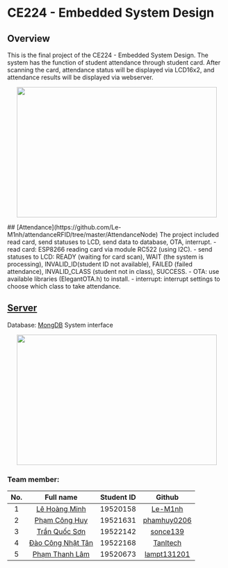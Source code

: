 # CE224 - Embedded System Design
## Overview
This is the final project of the CE224 - Embedded System Design. 
The system has the function of student attendance through student card. After scanning the card, attendance status will be displayed via LCD16x2, and attendance results will be displayed via webserver.
<p align="center">
  <img width="460" height="300" src="https://scontent.xx.fbcdn.net/v/t1.15752-9/s320x320/263279186_170641265246242_8812481336949471079_n.png?_nc_cat=110&ccb=1-5&_nc_sid=aee45a&_nc_ohc=WkogxehIJsoAX-2LyIi&_nc_ad=z-m&_nc_cid=0&_nc_ht=scontent.xx&oh=ccb09fe6331b17ec34e2acecdda9506a&oe=61D55905">
</p>
## [Attendance](https://github.com/Le-M1nh/attendanceRFID/tree/master/AttendanceNode)
The project included read card, send statuses to LCD, send data to database, OTA, interrupt. 
- read card: ESP8266 reading card via module RC522 (using I2C).
- send statuses to LCD: READY (waiting for card scan), WAIT (the system is processing), INVALID_ID(student ID not available), FAILED (failed attendance), INVALID_CLASS (student not in class), SUCCESS.
- OTA: use available libraries (ElegantOTA.h) to install.
- interrupt: interrupt settings to choose which class to take attendance.

## [Server](https://github.com/Le-M1nh/attendanceRFID/tree/master/Server)
Database: [MongDB](https://www.mongodb.com/)
System interface

<p align="center">
  <img width="460" height="300" src="https://scontent.xx.fbcdn.net/v/t1.15752-9/p206x206/263544619_954314278509847_4674632640142437778_n.png?_nc_cat=110&ccb=1-5&_nc_sid=aee45a&_nc_ohc=c3ks_Ek4CTEAX-pZVRT&_nc_ad=z-m&_nc_cid=0&_nc_ht=scontent.xx&oh=31f85938b5b395c11a4741a39735f82f&oe=61D6516B">
</p>

### Team member:
|No.| Full name             |Student ID     |Github|
|:-:|:---------------------:|:---------:|:--------:|
| 1	|[Lê Hoàng Minh](mailto:19520158@gm.uit.edu.vn)| 19520158	|[Le-M1nh](https://github.com/Le-M1nh)|
| 2	|[Phạm Công Huy](mailto:19521631@gm.uit.edu.vn)| 19521631	  |[phamhuy0206](https://github.com/phamhuy0206)|
| 3	|[Trần Quốc Sơn](mailto:19522142@gm.uit.edu.vn)| 19522142	  |[sonce139](https://github.com/sonce139)|
| 4	|[Đào Công Nhật Tân](mailto:195221687@gm.uit.edu.vn)| 19522168	  |[TanItech](https://github.com/TanItech)|
| 5	|[Phạm Thanh Lâm](mailto:19520673@gm.uit.edu.vn)| 19520673	  |[lampt131201](https://github.com/lampt131201)|